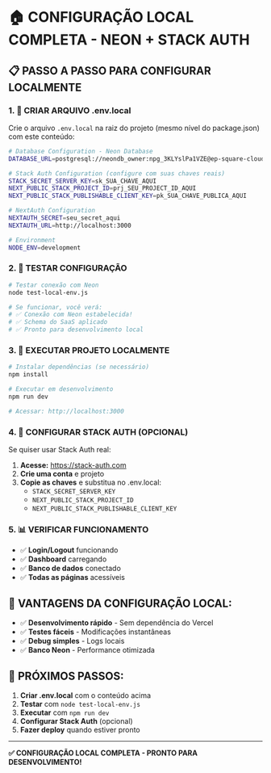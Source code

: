 # 🏠 CONFIGURAÇÃO LOCAL COMPLETA - NEON + STACK AUTH

## 📋 **PASSO A PASSO PARA CONFIGURAR LOCALMENTE**

### **1. 📁 CRIAR ARQUIVO .env.local**

Crie o arquivo `.env.local` na raiz do projeto (mesmo nível do package.json) com este conteúdo:

```bash
# Database Configuration - Neon Database
DATABASE_URL=postgresql://neondb_owner:npg_3KLYslPa1VZE@ep-square-cloud-acj5cbxo-pooler.sa-east-1.aws.neon.tech/neondb?sslmode=require&channel_binding=require

# Stack Auth Configuration (configure com suas chaves reais)
STACK_SECRET_SERVER_KEY=sk_SUA_CHAVE_AQUI
NEXT_PUBLIC_STACK_PROJECT_ID=prj_SEU_PROJECT_ID_AQUI
NEXT_PUBLIC_STACK_PUBLISHABLE_CLIENT_KEY=pk_SUA_CHAVE_PUBLICA_AQUI

# NextAuth Configuration
NEXTAUTH_SECRET=seu_secret_aqui
NEXTAUTH_URL=http://localhost:3000

# Environment
NODE_ENV=development
```

### **2. 🧪 TESTAR CONFIGURAÇÃO**

```bash
# Testar conexão com Neon
node test-local-env.js

# Se funcionar, você verá:
# ✅ Conexão com Neon estabelecida!
# ✅ Schema do SaaS aplicado
# ✅ Pronto para desenvolvimento local
```

### **3. 🚀 EXECUTAR PROJETO LOCALMENTE**

```bash
# Instalar dependências (se necessário)
npm install

# Executar em desenvolvimento
npm run dev

# Acessar: http://localhost:3000
```

### **4. 🔧 CONFIGURAR STACK AUTH (OPCIONAL)**

Se quiser usar Stack Auth real:

1. **Acesse:** https://stack-auth.com
2. **Crie uma conta** e projeto
3. **Copie as chaves** e substitua no .env.local:
   - `STACK_SECRET_SERVER_KEY`
   - `NEXT_PUBLIC_STACK_PROJECT_ID`
   - `NEXT_PUBLIC_STACK_PUBLISHABLE_CLIENT_KEY`

### **5. 📊 VERIFICAR FUNCIONAMENTO**

- ✅ **Login/Logout** funcionando
- ✅ **Dashboard** carregando
- ✅ **Banco de dados** conectado
- ✅ **Todas as páginas** acessíveis

## 🎯 **VANTAGENS DA CONFIGURAÇÃO LOCAL:**

- ✅ **Desenvolvimento rápido** - Sem dependência do Vercel
- ✅ **Testes fáceis** - Modificações instantâneas
- ✅ **Debug simples** - Logs locais
- ✅ **Banco Neon** - Performance otimizada

## 🚀 **PRÓXIMOS PASSOS:**

1. **Criar .env.local** com o conteúdo acima
2. **Testar** com `node test-local-env.js`
3. **Executar** com `npm run dev`
4. **Configurar Stack Auth** (opcional)
5. **Fazer deploy** quando estiver pronto

---

**✅ CONFIGURAÇÃO LOCAL COMPLETA - PRONTO PARA DESENVOLVIMENTO!**
